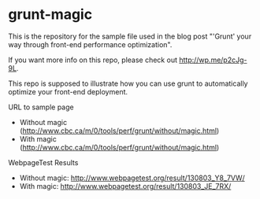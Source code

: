 grunt-magic
===========

This is the repository for the sample file used in the blog post "'Grunt' your way through front-end performance optimization".

If you want more info on this repo, please check out http://wp.me/p2cJg-9L.

This repo is supposed to illustrate how you can use grunt to automatically optimize your front-end deployment.


URL to sample page
- Without magic (http://www.cbc.ca/m/0/tools/perf/grunt/without/magic.html)
- With magic (http://www.cbc.ca/m/0/tools/perf/grunt/without/magic.html)

WebpageTest Results
- Without magic: http://www.webpagetest.org/result/130803_Y8_7VW/
- With magic: http://www.webpagetest.org/result/130803_JE_7RX/
